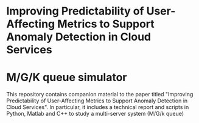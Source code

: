 #   Improving  Predictability of User-Affecting Metrics to Support Anomaly Detection in Cloud  Services

# M/G/K queue simulator

This repository contains companion material to the paper titled "Improving  Predictability of User-Affecting Metrics to Support Anomaly Detection in Cloud  Services".  In particular, it includes a technical report and  scripts in Python, Matlab and C++ to study a multi-server system (M/G/k queue)

